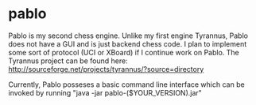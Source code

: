 pablo
=====

Pablo is my second chess engine. Unlike my first engine Tyrannus, Pablo does not have a GUI and is just backend chess code. I plan to implement some sort of protocol (UCI or XBoard) if I continue work on Pablo. The Tyrannus project can be found here: http://sourceforge.net/projects/tyrannus/?source=directory

Currently, Pablo posseses a basic command line interface which can be invoked by running "java -jar pablo-($YOUR_VERSION).jar"
